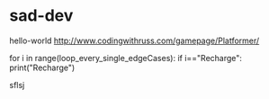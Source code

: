 # sad-dev


hello-world
http://www.codingwithruss.com/gamepage/Platformer/


for i in range(loop_every_single_edgeCases):
   if i=="Recharge":
      print("Recharge")

sflsj

